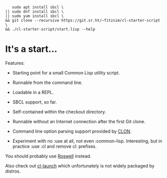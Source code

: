 	   sudo apt install sbcl \
	|| sudo dnf install sbcl \
	|| sudo yum install sbcl \
	&& git clone --recursive https://git.sr.ht/~fitzsim/cl-starter-script \
	&& ./cl-starter-script/start.lisp --help

# It's a start...

Features:

* Starting point for a small Common Lisp utility script.

* Runnable from the command line.

* Loadable in a REPL.

* SBCL support, so far.

* Self-contained within the checkout directory.

* Runnable without an Internet connection after the first Git clone.

* Command line option parsing support provided by
  [CLON](https://github.com/didierverna/clon).

* Experiment with no :use at all, not even :common-lisp.  Interesting,
  but in practice :use :cl and remove cl: prefixes.

You should probably use [Roswell](https://github.com/roswell/roswell)
instead.

Also check out [cl-launch](https://github.com/fare/cl-launch) which
unfortunately is not widely packaged by distros.
